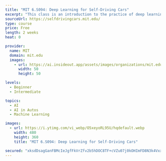 ```yaml
---
title: "MIT 6.S094: Deep Learning for Self-Driving Cars"
excerpt: "This class is an introduction to the practice of deep learning through the applied theme of building a self-driving car. It is open to beginners and is designed for those who are new to machine learning, but it can also benefit advanced researchers in the field looking for a practical overview of deep learning methods and their application. "
sourceUrl: https://selfdrivingcars.mit.edu/
type: course
price: Free
length: 2 weeks
heat: 0

provider:
  name: MIT
  domain: mit.edu
  images:
    - url: https://ai.insideout.app/assets/images/organizations/mit.edu-50x50.jpg
      width: 50
      height: 50

levels:
  - Beginner
  - Intermediate

topics:
  - AI
  - AI in Autos
  - Machine Learning

images:
  - url: https://i.ytimg.com/vi_webp/O5xeyoRL95U/hqdefault.webp
    width: 480
    height: 360
    title: "MIT 6.S094: Deep Learning for Self-Driving Cars"

secured: "xksdDsagGanFBMcIeJgfFkVrZfv2b5hDOC8TF+cVZu07j0kOHImFD8N3k4VxxG4dLdsNopgaPtSsdeODhJdfiOxhikYduntCJOLsUB+ymkAV8sTpWAUx1ayjf71KI4BB51hBYkxHhRfSLtKEKiyqXkfpgfSuEfWTIxzs+kY4xPY92pIEP3Pn1zgQazXVIHsSZkytrmmJYa8sx5r86xTMqU9UK2Hg5zAl51SeI/EX1veeQs+97XT+MI6NwNBqT4hTnI/r9PS0TxY2Gtw/Kh9gdQ==;Gkl7zjHROtuwuHoXCEPNHg=="
---
```


